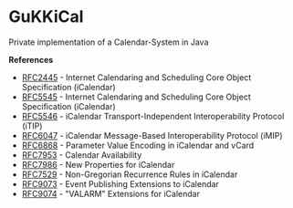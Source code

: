 # GuKKiCal


Private implementation of a Calendar-System in Java

**References**
    
* [RFC2445](https://datatracker.ietf.org/doc/html/rfc2445) - Internet Calendaring and Scheduling Core Object Specification (iCalendar)
* [RFC5545](https://datatracker.ietf.org/doc/html/rfc5545) - Internet Calendaring and Scheduling Core Object Specification (iCalendar)
* [RFC5546](https://datatracker.ietf.org/doc/html/rfc5546) - iCalendar Transport-Independent Interoperability Protocol (iTIP)
* [RFC6047](https://datatracker.ietf.org/doc/html/rfc6047) - iCalendar Message-Based Interoperability Protocol (iMIP)
* [RFC6868](https://datatracker.ietf.org/doc/html/rfc6868) - Parameter Value Encoding in iCalendar and vCard
* [RFC7953](https://datatracker.ietf.org/doc/html/rfc7953) - Calendar Availability
* [RFC7986](https://datatracker.ietf.org/doc/html/rfc7986) - New Properties for iCalendar
* [RFC7529](https://datatracker.ietf.org/doc/html/rfc7529) - Non-Gregorian Recurrence Rules in iCalendar
* [RFC9073](https://datatracker.ietf.org/doc/html/rfc9073) - Event Publishing Extensions to iCalendar
* [RFC9074](https://datatracker.ietf.org/doc/html/rfc9074) - "VALARM" Extensions for iCalendar
 